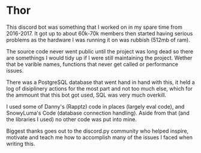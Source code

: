 # Thor
This discord bot was something that I worked on in my spare time from 2016-2017. It got up to about 60k-70k members then started having serious problems as the hardware I was running it on was rubbish (512mb of ram).

The source code never went public until the project was long dead so there are somethings I would tidy up if I were still maintaining the project.  Wether that be varible names, functions that never get called or performance issues. 

There was a PostgreSQL database that went hand in hand with this, it held a log of disiplinery actions for the most part and not too much else, which for the ammount that this bot got used, SQL was very much overkill.

I used some of Danny's (Rapptz) code in places (largely eval code), and SnowyLuma's Code (database connection handling). Aside from that (and the libraries I used) no other code was put into mine.

Biggest thanks goes out to the discord.py community who helped inspire, motivate and teach me how to accomplish many of the issues I faced when writing this.
